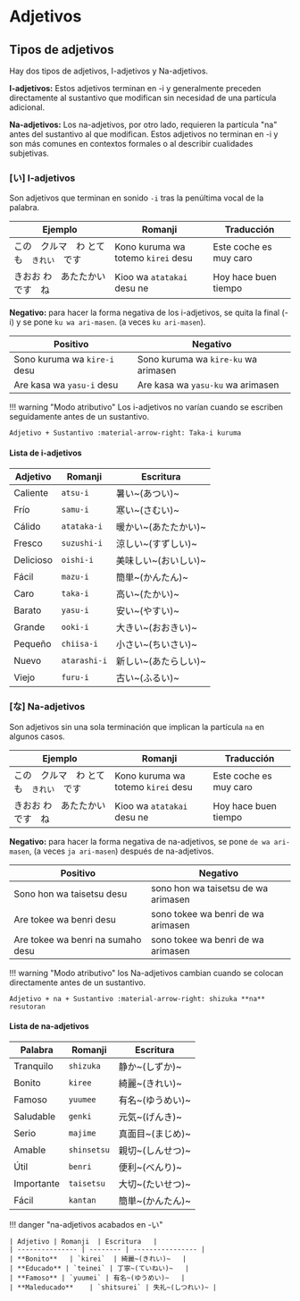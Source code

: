 # Adjetivos

## Tipos de adjetivos

Hay dos tipos de adjetivos, I-adjetivos y Na-adjetivos.

**I-adjetivos:** Estos adjetivos terminan en -i y generalmente preceden directamente al sustantivo que modifican sin necesidad de una partícula adicional.

**Na-adjetivos:** Los na-adjetivos, por otro lado, requieren la partícula "na" antes del sustantivo al que modifican. Estos adjetivos no terminan en -i y son más comunes en contextos formales o al describir cualidades subjetivas.

### [い] I-adjetivos

Son adjetivos que terminan en sonido `-i` tras la penúltima vocal de la palabra.

| Ejemplo | Romanji | Traducción |
| - | - | - |
| この　クルマ　わ とても　`きれい`　です | Kono kuruma wa totemo `kirei` desu | Este coche es muy caro |
| きおお わ　あたたかい　です　ね | Kioo wa `atatakai` desu ne | Hoy hace buen tiempo |


**Negativo:** para hacer la forma negativa de los i-adjetivos, se quita la final (-i) y se pone `ku wa ari-masen`. (a veces `ku ari-masen`).

| Positivo | Negativo |
|-|-|
| Sono kuruma wa `kire-i` desu | Sono kuruma wa `kire-ku` wa arimasen |
| Are kasa wa `yasu-i` desu | Are kasa wa `yasu-ku` wa arimasen |

!!! warning "Modo atributivo"
    Los i-adjetivos no varían cuando se escriben seguidamente antes de un sustantivo.
    
    Adjetivo + Sustantivo :material-arrow-right: Taka-i kuruma

#### Lista de i-adjetivos

| Adjetivo         | Romanji   | Escritura           |
| --------------- | --------- | ------------------- |
| Caliente        | `atsu-i`  | 暑い~(あつい)~         |
| Frío            | `samu-i`  | 寒い~(さむい)~         |
| Cálido          | `atataka-i` | 暖かい~(あたたかい)~    |
| Fresco          | `suzushi-i` | 涼しい~(すずしい)~    |
| Delicioso       | `oishi-i` | 美味しい~(おいしい)~   |
| Fácil           | `mazu-i`  | 簡単~(かんたん)~        |
| Caro            | `taka-i`  | 高い~(たかい)~         |
| Barato          | `yasu-i`  | 安い~(やすい)~         |
| Grande          | `ooki-i`  | 大きい~(おおきい)~      |
| Pequeño         | `chiisa-i` | 小さい~(ちいさい)~     |
| Nuevo           | `atarashi-i` | 新しい~(あたらしい)~   |
| Viejo           | `furu-i`  | 古い~(ふるい)~         |


### [な] Na-adjetivos

Son adjetivos sin una sola terminación que implican la partícula `na` en algunos casos.

| Ejemplo | Romanji | Traducción |
| - | - | - |
| この　クルマ　わ とても　`きれい`　です | Kono kuruma wa totemo `kirei` desu | Este coche es muy caro |
| きおお わ　あたたかい　です　ね | Kioo wa `atatakai` desu ne | Hoy hace buen tiempo |


**Negativo:** para hacer la forma negativa  de na-adjetivos, se pone `de wa ari-masen`, (a veces `ja ari-masen`) después de na-adjetivos.

| Positivo | Negativo |
|-|-|
| Sono hon wa taisetsu desu | sono hon wa taisetsu de wa arimasen |
| Are tokee wa benri desu | sono tokee wa benri de wa arimasen |
| Are tokee wa benri na sumaho desu | sono tokee wa benri de wa arimasen |

!!! warning "Modo atributivo"
    los Na-adjetivos cambian cuando se colocan directamente antes de un sustantivo.
    
    Adjetivo + na + Sustantivo :material-arrow-right: shizuka **na** resutoran


#### Lista de na-adjetivos

| Palabra         | Romanji    | Escritura           |
| --------------- | ---------- | ------------------- |
| Tranquilo       | `shizuka`  | 静か~(しずか)~        |
| Bonito          | `kiree`    | 綺麗~(きれい)~        |
| Famoso          | `yuumee`   | 有名~(ゆうめい)~      |
| Saludable       | `genki`    | 元気~(げんき)~        |
| Serio           | `majime`   | 真面目~(まじめ)~      |
| Amable          | `shinsetsu`| 親切~(しんせつ)~      |
| Útil            | `benri`    | 便利~(べんり)~        |
| Importante      | `taisetsu` | 大切~(たいせつ)~      |
| Fácil           | `kantan`   | 簡単~(かんたん)~       |


!!! danger "na-adjetivos acabados en -い"

    | Adjetivo | Romanji  | Escritura   |
    | --------------- | -------- | ---------------- |
    | **Bonito**   | `kirei`  | 綺麗~(きれい)~   |
    | **Educado** | `teinei` | 丁寧~(ていねい)~   |
    | **Famoso** | `yuumei` | 有名~(ゆうめい)~   |
    | **Maleducado**    | `shitsurei` | 失礼~(しつれい)~ |